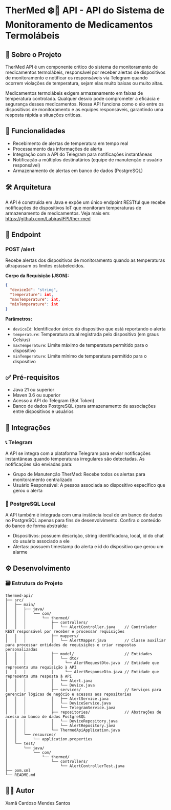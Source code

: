 # TherMed ❄️💊 API - API do Sistema de Monitoramento de Medicamentos Termolábeis

## 🔎 Sobre o Projeto

TherMed API é um componente crítico do sistema de monitoramento de medicamentos termolábeis, responsável por receber alertas de dispositivos de monitoramento e notificar os responsáveis via Telegram quando ocorrem violações de temperatura, sejam elas muito baixas ou muito altas.

Medicamentos termolábeis exigem armazenamento em faixas de temperatura controlada. Qualquer desvio pode comprometer a eficácia e segurança desses medicamentos. Nossa API funciona como o elo entre os dispositivos de monitoramento e as equipes responsáveis, garantindo uma resposta rápida a situações críticas.

## 🦾 Funcionalidades

- Recebimento de alertas de temperatura em tempo real
- Processamento das informações de alerta
- Integração com a API do Telegram para notificações instantâneas
- Notificação a múltiplos destinatários (equipe de manutenção e usuário responsável)
- Armazenamento de alertas em banco de dados (PostgreSQL)

## 🛠️ Arquitetura

A API é construída em Java e expõe um único endpoint RESTful que recebe notificações de dispositivos IoT que monitoram temperaturas de armazenamento de medicamentos. Veja mais em: https://github.com/LabirasIFPI/ther-med

## 📍 Endpoint

### POST /alert

Recebe alertas dos dispositivos de monitoramento quando as temperaturas ultrapassam os limites estabelecidos.

**Corpo da Requisição (JSON):**
```json
{
  "deviceId": "string",
  "temperature": int,
  "maxTemperature": int,
  "minTemperature": int
}
```

**Parâmetros:**
- `deviceId`: Identificador único do dispositivo que está reportando o alerta
- `temperature`: Temperatura atual registrada pelo dispositivo (em graus Celsius)
- `maxTemperature`: Limite máximo de temperatura permitido para o dispositivo
- `minTemperature`: Limite mínimo de temperatura permitido para o dispositivo

## ✅ Pré-requisitos

- Java 21 ou superior
- Maven 3.6 ou superior
- Acesso à API do Telegram (Bot Token)
- Banco de dados PostgreSQL (para armazenamento de associações entre dispositivos e usuários

## 🔗 Integrações

### 📞 Telegram

A API se integra com a plataforma Telegram para enviar notificações instantâneas quando temperaturas irregulares são detectadas. As notificações são enviadas para:

- Grupo de Manutenção TherMed: Recebe todos os alertas para monitoramento centralizado
- Usuário Responsável: A pessoa associada ao dispositivo específico que gerou o alerta

### 🐘 PostgreSQL Local

A API também é integrada com uma instância local de um banco de dados no PostgreSQL apenas para fins de desenvolvimento. Confira o conteúdo do banco de forma abstraída:

- Dispositivos: possuem descrição, string identificadora, local, id do chat do usuário associado a ele
- Alertas: possuem timestamp do alerta e id do dispositivo que gerou um alarme

## ⚙️ Desenvolvimento

### 🗃️ Estrutura do Projeto

```
thermed-api/
├── src/
│   ├── main/
│   │   ├── java/
│   │   │   └── com/
│   │   │       └── thermed/
│   │   │           ├── controllers/
│   │   │           │   └── AlertController.java    // Controlador REST responsável por receber e processar requisições
│   │   │           ├── mappers/
│   │   │           │   └── AlertMapper.java        // Classe auxiliar para processar entidades de requisições e criar respostas personalizadas
│   │   │           ├── model/                      // Entidades
│   │   │           │   └── dto/
│   │   │           │     └── AlertRequestDto.java  // Entidade que representa uma requisição à API
│   │   │           │     └── AlertResponseDto.java // Entidade que representa uma resposta à API
│   │   │           │   └── Alert.java
│   │   │           │   └── Device.java
│   │   │           ├── services/                   // Serviços para gerenciar lógicas de negócio e acessos aos repositories
│   │   │           │   ├── AlertService.java
│   │   │           │   └── DeviceService.java
│   │   │           │   └── TelegramService.java
│   │   │           ├── repositories/               // Abstrações de acesso ao banco de dados PostgreSQL
│   │   │           │   └── DeviceRepository.java
│   │   │           │   └── AlertRepository.java
│   │   │           └── ThermedApiApplication.java
│   │   └── resources/
│   │       └── application.properties
│   └── test/
│       └── java/
│           └── com/
│               └── thermed/
│                   └── controllers/
│                       └── AlertControllerTest.java
├── pom.xml
└── README.md
```

## 🧑🏻 Autor

Xamã Cardoso Mendes Santos
